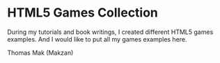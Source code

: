 # HTML5 Games Collection

During my tutorials and book writings, I created different HTML5 games examples. And I would like to put all my games examples here.

Thomas Mak (Makzan)
